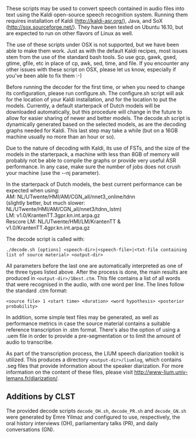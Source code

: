 These scripts may be used to convert speech contained in audio files into text using the Kaldi open-source speech 
recognition system. Running them requires installation of Kaldi (http://kaldi-asr.org/), Java, and SoX (http://sox.sourceforge.net/).
They have been tested on Ubuntu 16.10, but are expected to run on other flavors of Linux as well. 

The use of these scripts under OSX is not supported, but we have been able to make them work. Just as with the default 
Kaldi recipes, most issues stem from the use of the standard bash tools. So use gcp, gawk, gsed, gtime, gfile, etc 
in place of cp, awk, sed, time, and file.
If you encounter any other issues with these script on OSX, please let us know, especially if you've been able to fix them :-)

Before running the decoder for the first time, or when you need to change its configuration, please run configure.sh.
The configure.sh script will ask for the location of your Kaldi installation, and for the location to put the models. 
Currently, a default starterpack of Dutch models will be downloaded automatically, but this procedure will change in the 
future to allow for easier sharing of newer and better models.
The decode.sh script is dynamically generated based on the selected models, as are the decoding graphs needed for Kaldi. This
last step may take a while (but on a 16GB machine usually no more than an hour or so). 

Due to the nature of decoding with Kaldi, its use of FSTs, and the size of the models in the starterpack, a machine with 
less than 8GB of memory will probably not be able to compile the graphs or provide very useful ASR performance. In any case,
make sure the number of jobs does not crush your machine (use the --nj parameter).

In the starterpack of Dutch models, the best current performance can be expected when using:  
AM: NL/UTwente/HMI/AM/CGN_all/nnet3_online/tdnn  
(slightly better, but much slower: NL/UTwente/HMI/AM/CGN_all/nnet3/tdnn_lstm)  
LM: v1.0/KrantenTT.3gpr.kn.int.arpa.gz  
Rescore LM: NL/UTwente/HMI/LM/KrantenTT & v1.0/KrantenTT.4gpr.kn.int.arpa.gz  

The decode script is called with:

`./decode.sh [options] <speech-dir>|<speech-file>|<txt-file containing list of source material> <output-dir>`

All parameters before the last one are automatically interpreted as one of the three types listed above. 
After the process is done, the main results are produced in `<output-dir>/1Best.ctm`. This file contains a list of all
words that were recognised in the audio, with one word per line. The lines follow the standard .ctm format:

`<source file> 1 <start time> <duration> <word hypothesis> <posterior probability>`

In addition, some simple text files may be generated, as well as performance metrics in case the source material contains 
a suitable reference transcription in .stm format. There's also the option of using a .uem file in order to provide a
pre-segmentation or to limit the amount of audio to transcribe.

As part of the transcription process, the LIUM speech diarization toolkit is utilized. This produces a directory 
`<output-dir>/liumlog`, which contains .seg files that provide information about the speaker diarization. For more
information on the content of these files, please visit http://www-lium.univ-lemans.fr/diarization/.


Additions by CLST 
--------------------------

The provided decode scripts ``decode_OH.sh``, ``decode_PR.sh`` and ``decode_GN.sh`` were
generated by Emre Yilmaz and configured to use, respectively, the oral history
interviews (OH), parliamentary talks (PR), and daily conversations (GN).

